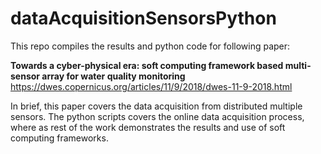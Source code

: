 # dataAcquisitionSensorsPython

This repo compiles the results and python code for following paper:


**Towards a cyber-physical era: soft computing framework based multi-sensor array for water quality monitoring**
https://dwes.copernicus.org/articles/11/9/2018/dwes-11-9-2018.html


In brief, this paper covers the data acquisition from distributed multiple sensors. The python scripts covers the online data acquisition process, where as rest of the work demonstrates the results and use of soft computing frameworks.
